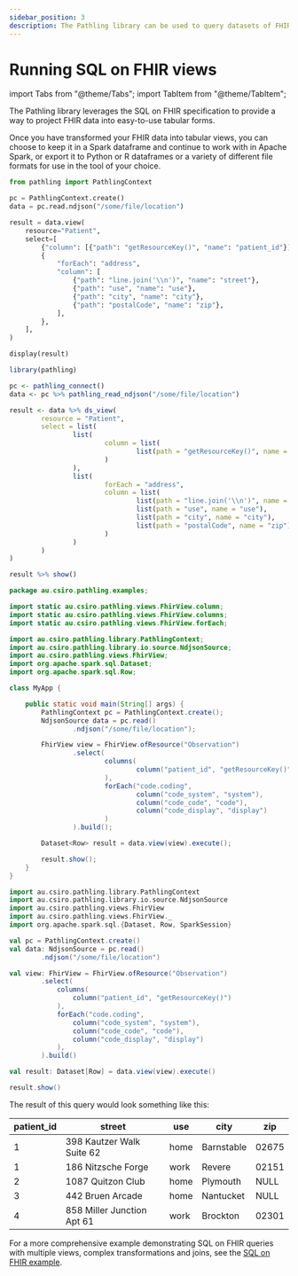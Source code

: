 ```yaml
---
sidebar_position: 3
description: The Pathling library can be used to query datasets of FHIR resources using SQL on FHIR views. This is useful for creating tabular views of FHIR data for use in analytic tools.
---
```


# Running SQL on FHIR views

import Tabs from "@theme/Tabs";
import TabItem from "@theme/TabItem";

The Pathling library leverages the SQL on FHIR specification to provide a way to
project FHIR data into easy-to-use tabular forms.

Once you have transformed your FHIR data into tabular views, you can choose to
keep it in a Spark dataframe and continue to work with in Apache Spark, or
export it to Python or R dataframes or a variety of different file formats for
use in the tool of your choice.

<!--suppress CheckEmptyScriptTag -->
<Tabs>
<TabItem value="python" label="Python">

```python
from pathling import PathlingContext

pc = PathlingContext.create()
data = pc.read.ndjson("/some/file/location")

result = data.view(
    resource="Patient",
    select=[
        {"column": [{"path": "getResourceKey()", "name": "patient_id"}]},
        {
            "forEach": "address",
            "column": [
                {"path": "line.join('\\n')", "name": "street"},
                {"path": "use", "name": "use"},
                {"path": "city", "name": "city"},
                {"path": "postalCode", "name": "zip"},
            ],
        },
    ],
)

display(result)
```

</TabItem>
<TabItem value="r" label="R">

```r
library(pathling)

pc <- pathling_connect()
data <- pc %>% pathling_read_ndjson("/some/file/location")

result <- data %>% ds_view(
        resource = "Patient",
        select = list(
                list(
                        column = list(
                                list(path = "getResourceKey()", name = "patient_id")
                        )
                ),
                list(
                        forEach = "address",
                        column = list(
                                list(path = "line.join('\\n')", name = "street"),
                                list(path = "use", name = "use"),
                                list(path = "city", name = "city"),
                                list(path = "postalCode", name = "zip")
                        )
                )
        )
)

result %>% show()
```

</TabItem>
<TabItem value="java" label="Java">

```java
package au.csiro.pathling.examples;

import static au.csiro.pathling.views.FhirView.column;
import static au.csiro.pathling.views.FhirView.columns;
import static au.csiro.pathling.views.FhirView.forEach;

import au.csiro.pathling.library.PathlingContext;
import au.csiro.pathling.library.io.source.NdjsonSource;
import au.csiro.pathling.views.FhirView;
import org.apache.spark.sql.Dataset;
import org.apache.spark.sql.Row;

class MyApp {

    public static void main(String[] args) {
        PathlingContext pc = PathlingContext.create();
        NdjsonSource data = pc.read()
                .ndjson("/some/file/location");

        FhirView view = FhirView.ofResource("Observation")
                .select(
                        columns(
                                column("patient_id", "getResourceKey()")
                        ),
                        forEach("code.coding",
                                column("code_system", "system"),
                                column("code_code", "code"),
                                column("code_display", "display")
                        )
                ).build();

        Dataset<Row> result = data.view(view).execute();

        result.show();
    }
}
```

</TabItem>
<TabItem value="scala" label="Scala">

```scala
import au.csiro.pathling.library.PathlingContext
import au.csiro.pathling.library.io.source.NdjsonSource
import au.csiro.pathling.views.FhirView
import au.csiro.pathling.views.FhirView._
import org.apache.spark.sql.{Dataset, Row, SparkSession}

val pc = PathlingContext.create()
val data: NdjsonSource = pc.read()
        .ndjson("/some/file/location")

val view: FhirView = FhirView.ofResource("Observation")
        .select(
            columns(
                column("patient_id", "getResourceKey()")
            ),
            forEach("code.coding",
                column("code_system", "system"),
                column("code_code", "code"),
                column("code_display", "display")
            ),
        ).build()

val result: Dataset[Row] = data.view(view).execute()

result.show()
```

</TabItem>
</Tabs>

The result of this query would look something like this:

| patient_id | street                     | use  | city       | zip   |
|------------|----------------------------|------|------------|-------|
| 1          | 398 Kautzer Walk Suite 62  | home | Barnstable | 02675 |
| 1          | 186 Nitzsche Forge         | work | Revere     | 02151 |
| 2          | 1087 Quitzon Club          | home | Plymouth   | NULL  |
| 3          | 442 Bruen Arcade           | home | Nantucket  | NULL  |
| 4          | 858 Miller Junction Apt 61 | work | Brockton   | 02301 |

For a more comprehensive example demonstrating SQL on FHIR queries with multiple
views, complex transformations and joins, see
the [SQL on FHIR example](examples/prostate-cancer.md).

